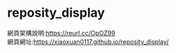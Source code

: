 # reposity_display
網頁架構說明:https://reurl.cc/OpOZ99</br>
網頁網址:https://xiaoxuan0117.github.io/reposity_display/
